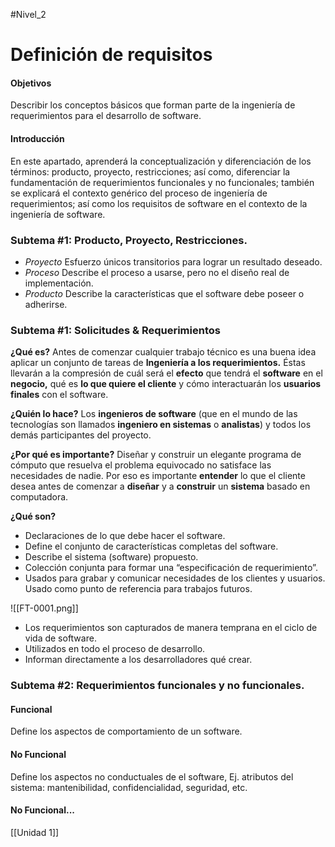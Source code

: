 #Nivel_2 

# Definición de requisitos
#### Objetivos
Describir los conceptos básicos que forman parte de la ingeniería de requerimientos para el desarrollo de software.

#### Introducción
En este apartado, aprenderá la conceptualización y diferenciación de los términos: producto, proyecto, restricciones; así como, diferenciar la fundamentación de requerimientos funcionales y no funcionales; también se explicará el contexto genérico del proceso de ingeniería de requerimientos; así como los requisitos de software en el contexto de la ingeniería de software.

### Subtema #1: Producto, Proyecto, Restricciones.
- *Proyecto*
	Esfuerzo únicos transitorios para lograr un resultado deseado. 
- *Proceso*
	Describe el proceso a usarse, pero no el diseño real de implementación. 
- *Producto*
	Describe la características que el software debe poseer o adherirse.


### Subtema #1: Solicitudes & Requerimientos
**¿Qué es?**
Antes de comenzar cualquier trabajo técnico es una buena idea aplicar un conjunto de tareas de **Ingeniería a los requerimientos.** Éstas llevarán a la compresión de cuál será el **efecto** que tendrá el **software** en el **negocio,** qué es **lo que quiere el cliente** y cómo interactuarán los **usuarios finales** con el software.

**¿Quién lo hace?**
Los **ingenieros de software** (que en el mundo de las tecnologías son llamados **ingeniero en sistemas** o  **analistas**) y todos los demás participantes del proyecto.

**¿Por qué es importante?**
Diseñar y construir un elegante programa de cómputo que resuelva el problema equivocado no satisface las necesidades de nadie. Por eso es importante **entender** lo que el cliente desea antes de comenzar a **diseñar** y a **construir** un **sistema** basado en computadora.

**¿Qué son?**
- Declaraciones de lo que debe hacer el software.
- Define el conjunto de características completas del software.
- Describe el sistema (software) propuesto.
- Colección conjunta para formar una “especificación de requerimiento”.
- Usados para grabar y comunicar necesidades de los clientes y usuarios. Usado como punto de referencia para trabajos futuros.

![[FT-0001.png]]

- Los requerimientos son capturados de manera temprana en el ciclo de vida de software.
- Utilizados en todo el proceso de desarrollo.
- Informan directamente a los desarrolladores qué crear.


### Subtema #2: Requerimientos funcionales y no funcionales. 
#### **Funcional**
Define los aspectos de comportamiento de un software.

#### **No Funcional**
Define los aspectos no conductuales de el software, Ej. atributos del sistema: mantenibilidad, confidencialidad, seguridad, etc.

#### No Funcional...





[[Unidad 1]]
